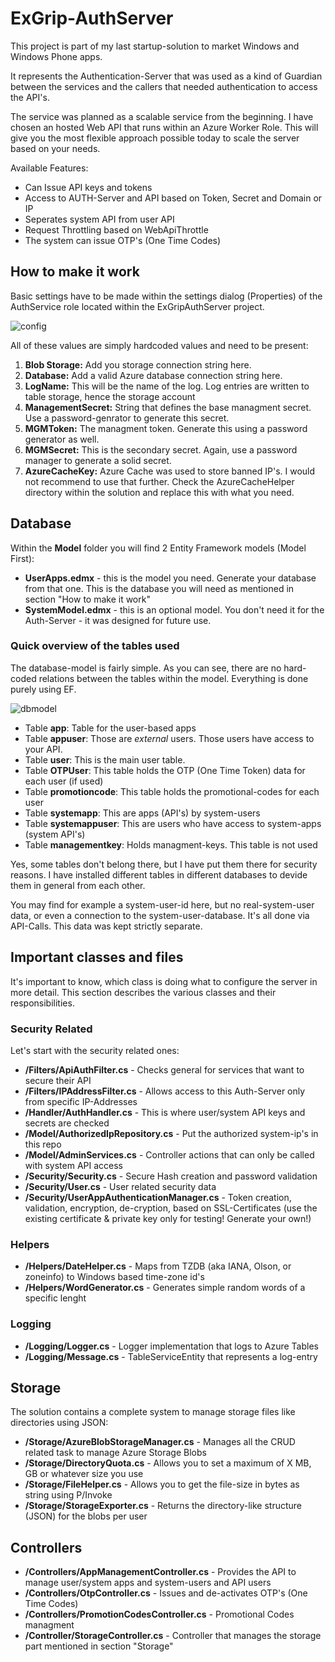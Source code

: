 # ExGrip-AuthServer

This project is part of my last startup-solution to market Windows and Windows Phone apps.

It represents the Authentication-Server that was used as a kind of Guardian between the services and the callers that needed authentication to access the API's.

The service was planned as a scalable service from the beginning. I have chosen an hosted Web API that runs within an Azure Worker Role. This will give you the most flexible approach possible today to scale the server based on your needs.

Available Features:

* Can Issue API keys and tokens
* Access to AUTH-Server and API based on Token, Secret and Domain or IP
* Seperates system API from user API
* Request Throttling based on WebApiThrottle
* The system can issue OTP's (One Time Codes)

## How to make it work

Basic settings have to be made within the settings dialog (Properties) of the AuthService role located within the ExGripAuthServer project.

![config](https://cloud.githubusercontent.com/assets/1821384/5904796/8304d8d8-a58b-11e4-9afc-abee8ccef008.png)

All of these values are simply hardcoded values and need to be present:


1. **Blob Storage:** Add you storage connection string here.
2. **Database:** Add a valid Azure database connection string here.
3. **LogName:** This will be the name of the log. Log entries are written to table storage, hence the storage account
4. **ManagementSecret:** String that defines the base managment secret. Use a password-genrator to generate this secret.
5. **MGMToken:** The managment token. Generate this using a password generator as well.
6. **MGMSecret:** This is the secondary secret. Again, use a password manager to generate a solid secret.
7. **AzureCacheKey:** Azure Cache was used to store banned IP's. I would not recommend to use that further. Check the AzureCacheHelper directory within the solution and replace this with what you need.

## Database

Within the **Model** folder you will find 2 Entity Framework models (Model First):

* **UserApps.edmx** - this is the model you need. Generate your database from that one. This is the database you will need as mentioned in section "How to make it work"
* **SystemModel.edmx** - this is an optional model. You don't need it for the Auth-Server - it was designed for future use.

### Quick overview of the tables used

The database-model is fairly simple. As you can see, there are no hard-coded relations between the tables within the model. Everything is done purely using EF.

![dbmodel](https://cloud.githubusercontent.com/assets/1821384/5906488/485a42e2-a598-11e4-9b05-454266ed5f9f.png)

* Table **app**: Table for the user-based apps
* Table **appuser**: Those are *external* users. Those users have access to your API.
* Table **user**: This is the main user table. 
* Table **OTPUser**: This table holds the OTP (One Time Token) data for each user (if used)
* Table **promotioncode**: This table holds the promotional-codes for each user
* Table **systemapp**: This are apps (API's) by system-users
* Table **systemappuser**: This are users who have access to system-apps (system API's)
* Table **managementkey**: Holds managment-keys. This table is not used

Yes, some tables don't belong there, but I have put them there for security reasons. I have installed different tables in different databases to devide them in general from each other.

You may find for example a system-user-id here, but no real-system-user data, or even a connection to the system-user-database. It's all done via API-Calls. This data was kept strictly separate.

## Important classes and files

It's important to know, which class is doing what to configure the server in more detail. This section describes the various classes and their responsibilities.

### Security Related

Let's start with the security related ones:

* **/Filters/ApiAuthFilter.cs** - Checks general for services that want to secure their API 
* **/Filters/IPAddressFilter.cs** - Allows access to this Auth-Server only from specific IP-Addresses
* **/Handler/AuthHandler.cs** -  This is where user/system API keys and secrets are checked
* **/Model/AuthorizedIpRepository.cs** - Put the authorized system-ip's in this repo
* **/Model/AdminServices.cs** - Controller actions that can only be called with system API access
* **/Security/Security.cs** - Secure Hash creation and password validation
* **/Security/User.cs** - User related security data
* **/Security/UserAppAuthenticationManager.cs** - Token creation, validation, encryption, de-cryption, based on SSL-Certificates (use the existing certificate & private key only for testing! Generate your own!)

### Helpers

* **/Helpers/DateHelper.cs** - Maps from TZDB (aka IANA, Olson, or zoneinfo) to Windows based time-zone id's
* **/Helpers/WordGenerator.cs** - Generates simple random words of a specific lenght

### Logging

* **/Logging/Logger.cs** - Logger implementation that logs to Azure Tables
* **/Logging/Message.cs** - TableServiceEntity that represents a log-entry

## Storage

The solution contains a complete system to manage storage files like directories using JSON:

* **/Storage/AzureBlobStorageManager.cs** - Manages all the CRUD related task to manage Azure Storage Blobs
* **/Storage/DirectoryQuota.cs** - Allows you to set a maximum of X MB, GB or whatever size you use
* **/Storage/FileHelper.cs** - Allows you to get the file-size in bytes as string using P/Invoke
* **/Storage/StorageExporter.cs** - Returns the directory-like structure (JSON) for the blobs per user 

## Controllers

* **/Controllers/AppManagementController.cs** - Provides the API to manage user/system apps and system-users and API users
* **/Controllers/OtpController.cs** - Issues and de-activates OTP's (One Time Codes)
* **/Controllers/PromotionCodesController.cs** - Promotional Codes managment
* **/Controller/StorageController.cs** - Controller that manages the storage part mentioned in section "Storage"






